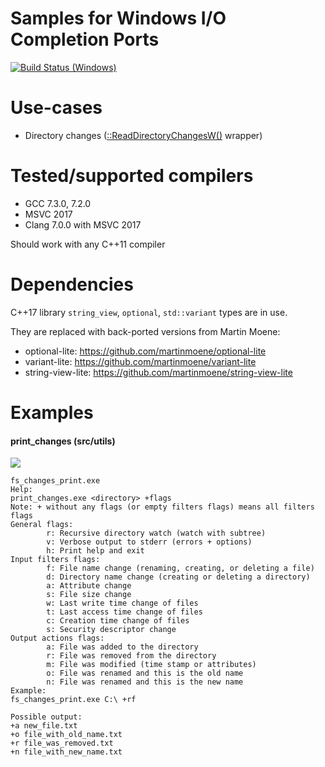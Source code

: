 # Samples for Windows I/O Completion Ports

[![Build Status (Windows)](https://ci.appveyor.com/api/projects/status/l8ii5sgufhfu8ojx?svg=true
)](https://ci.appveyor.com/project/grishavanika/win-io)

# Use-cases

- Directory changes ([::ReadDirectoryChangesW()] wrapper)

[::ReadDirectoryChangesW()]: https://msdn.microsoft.com/en-us/library/windows/desktop/aa365465(v=vs.85).aspx

# Tested/supported compilers

- GCC 7.3.0, 7.2.0
- MSVC 2017
- Clang 7.0.0 with MSVC 2017

Should work with any C++11 compiler

# Dependencies

C++17 library `string_view`, `optional`, `std::variant` types are in use.

They are replaced with back-ported versions from Martin Moene:

- optional-lite: https://github.com/martinmoene/optional-lite
- variant-lite: https://github.com/martinmoene/variant-lite
- string-view-lite: https://github.com/martinmoene/string-view-lite

# Examples

#### print_changes (src/utils)

![](tools/images/fs_changes_print.exe.gif)

```
fs_changes_print.exe
Help:
print_changes.exe <directory> +flags
Note: + without any flags (or empty filters flags) means all filters flags
General flags:
        r: Recursive directory watch (watch with subtree)
        v: Verbose output to stderr (errors + options)
        h: Print help and exit
Input filters flags:
        f: File name change (renaming, creating, or deleting a file)
        d: Directory name change (creating or deleting a directory)
        a: Attribute change
        s: File size change
        w: Last write time change of files
        t: Last access time change of files
        c: Creation time change of files
        s: Security descriptor change
Output actions flags:
        a: File was added to the directory
        r: File was removed from the directory
        m: File was modified (time stamp or attributes)
        o: File was renamed and this is the old name
        n: File was renamed and this is the new name
Example:
fs_changes_print.exe C:\ +rf

Possible output:
+a new_file.txt
+o file_with_old_name.txt
+r file_was_removed.txt
+n file_with_new_name.txt
```

